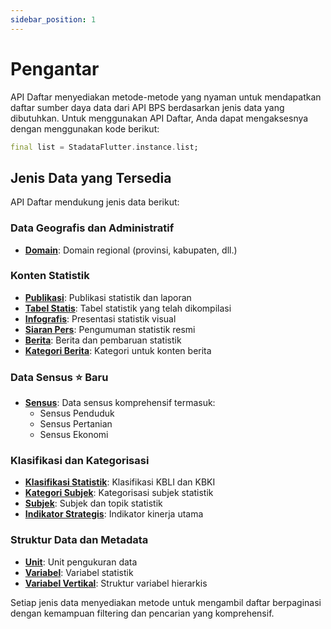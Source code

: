 ```yaml
---
sidebar_position: 1
---
```


# Pengantar

API Daftar menyediakan metode-metode yang nyaman untuk mendapatkan daftar sumber daya data dari API BPS berdasarkan jenis data yang dibutuhkan. Untuk menggunakan API Daftar, Anda dapat mengaksesnya dengan menggunakan kode berikut:

```dart
final list = StadataFlutter.instance.list;
```

## Jenis Data yang Tersedia

API Daftar mendukung jenis data berikut:

### Data Geografis dan Administratif

- **[Domain](./domains)**: Domain regional (provinsi, kabupaten, dll.)

### Konten Statistik

- **[Publikasi](./publications)**: Publikasi statistik dan laporan
- **[Tabel Statis](./static-tables)**: Tabel statistik yang telah dikompilasi
- **[Infografis](./infographics)**: Presentasi statistik visual
- **[Siaran Pers](./press-releases)**: Pengumuman statistik resmi
- **[Berita](./news)**: Berita dan pembaruan statistik
- **[Kategori Berita](./news-categories)**: Kategori untuk konten berita

### Data Sensus ⭐ **Baru**

- **[Sensus](./census)**: Data sensus komprehensif termasuk:
  - Sensus Penduduk
  - Sensus Pertanian
  - Sensus Ekonomi

### Klasifikasi dan Kategorisasi

- **[Klasifikasi Statistik](./statistic-classifications)**: Klasifikasi KBLI dan KBKI
- **[Kategori Subjek](./subject-categories)**: Kategorisasi subjek statistik
- **[Subjek](./subjects)**: Subjek dan topik statistik
- **[Indikator Strategis](./strategic-indicators)**: Indikator kinerja utama

### Struktur Data dan Metadata

- **[Unit](./units)**: Unit pengukuran data
- **[Variabel](./variables)**: Variabel statistik
- **[Variabel Vertikal](./vertical-variables)**: Struktur variabel hierarkis

Setiap jenis data menyediakan metode untuk mengambil daftar berpaginasi dengan kemampuan filtering dan pencarian yang komprehensif.
